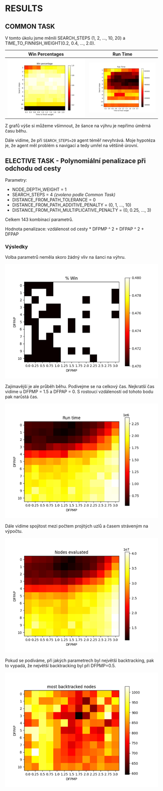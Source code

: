 # RESULTS

## COMMON TASK

V tomto úkolu jsme měnili SEARCH_STEPS (1, 2, ..., 10, 20) a TIME_TO_FINNISH_WEIGHT(0.2, 0.4, ..., 2.0).

Win Percentages             |  Run Time
:-------------------------:|:-------------------------:
![Graph Win Percentages](pythonScripts//resultsConc/astarWinPercentages.png)|![Graph Run Time](pythonScripts/resultsConc/astarRunTime.png)

Z grafů výše si můžeme všimnout, že šance na výhru je nepřímo úměrná času běhu.

Dále vidíme, že při `SEARCH_STEPS=20` agent téměř nevyhrává. Moje hypotéza je, že agent měl problém s navigací a tedy umřel na většině úrovní.

## ELECTIVE TASK - Polynomiální penalizace při odchodu od cesty

Parametry:
 - NODE_DEPTH_WEIGHT = 1
 - SEARCH_STEPS = 4 *(zvoleno podle Common Task)*
 - DISTANCE_FROM_PATH_TOLERANCE = 0
 - DISTANCE_FROM_PATH_ADDITIVE_PENALTY = (0, 1, ..., 10)
 - DISTANCE_FROM_PATH_MULTIPLICATIVE_PENALTY = (0, 0.25, ..., 3)

Celkem 143 kombinací parametrů.

Hodnota penalizace: vzdálenost od cesty * DFPMP ^ 2 + DFPAP ^ 2 + DFPAP

### Výsledky

Volba parametrů neměla skoro žádný vliv na šanci na výhru.

![Graph Win Percentages](pythonScripts//resultsConc/astarGridWinPercentage.png)

Zajímavější je ale průběh běhu. Podívejme se na celkový čas. Nejkratší čas vidíme u DFPMP = 1.5 a DFPAP = 0. S rostoucí vzdáleností od tohoto bodu pak narůstá čas.

![Graph Run Time](pythonScripts/resultsConc/astarGridRunTime.png)

Dále vidíme spojitost mezi počtem projitých uzlů a časem stráveným na výpočtu.

![Graph Nodes](pythonScripts/resultsConc/astarGridNodes.png)

Pokud se podíváme, při jakých parametrech byl největší backtracking, pak to vypadá, že největší backtracking byl při DFPMP=0.5.

![Graph Backtracking](pythonScripts/resultsConc/astarGridMostBacktracked.png)